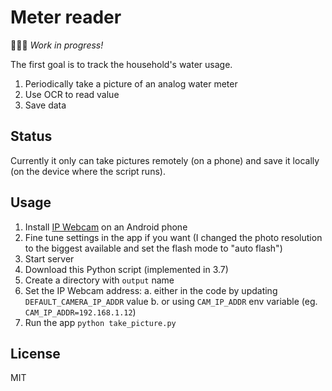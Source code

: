 # Meter reader

👨🏻‍🔧 _‍Work in progress!_

The first goal is to track the household's water usage.

1. Periodically take a picture of an analog water meter
1. Use OCR to read value
1. Save data

## Status

Currently it only can take pictures remotely (on a phone) and save it locally (on the device where the script runs).

## Usage

1. Install [IP Webcam](https://play.google.com/store/apps/details?id=com.pas.webcam&hl=en) on an Android phone
1. Fine tune settings in the app if you want (I changed the photo resolution to the biggest available and set the flash mode to "auto flash")
1. Start server
1. Download this Python script (implemented in 3.7)
1. Create a directory with `output` name
1. Set the IP Webcam address:
  a. either in the code by updating `DEFAULT_CAMERA_IP_ADDR` value
  b. or using `CAM_IP_ADDR` env variable (eg. `CAM_IP_ADDR=192.168.1.12`)
1. Run the app `python take_picture.py`

## License

MIT

